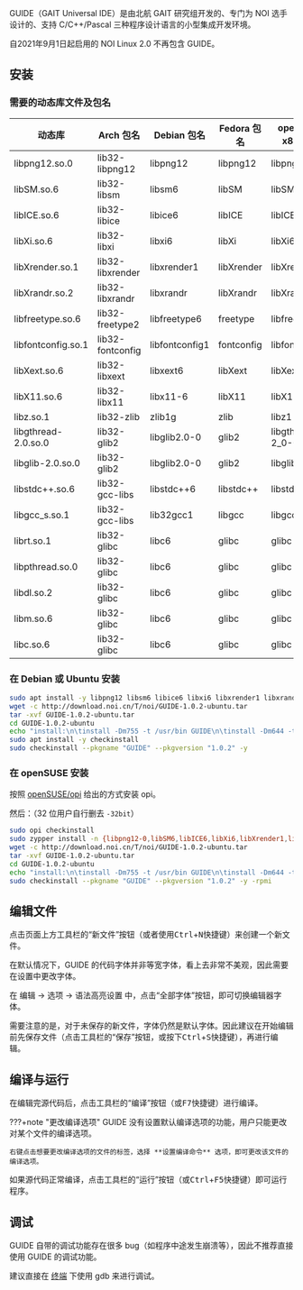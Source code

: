 GUIDE（GAIT Universal IDE）是由北航 GAIT 研究组开发的、专门为 NOI 选手设计的、支持 C/C++/Pascal 三种程序设计语言的小型集成开发环境。

自2021年9月1日起启用的 NOI Linux 2.0 不再包含 GUIDE。

## 安装

### 需要的动态库文件及包名

| 动态库                 | Arch 包名          | Debian 包名      | Fedora 包名  | openSUSE x86 包名  | openSUSE x86_64 包名     |
| ------------------- | ---------------- | -------------- | ---------- | ---------------- | ---------------------- |
| libpng12.so.0       | lib32-libpng12   | libpng12       | libpng12   | libpng12-0       | libpng12-0-32bit       |
| libSM.so.6          | lib32-libsm      | libsm6         | libSM      | libSM6           | libSM6-32bit           |
| libICE.so.6         | lib32-libice     | libice6        | libICE     | libICE6          | libICE6-32bit          |
| libXi.so.6          | lib32-libxi      | libxi6         | libXi      | libXi6           | libXi6-32bit           |
| libXrender.so.1     | lib32-libxrender | libxrender1    | libXrender | libXrender1      | libXrender1-32bit      |
| libXrandr.so.2      | lib32-libxrandr  | libxrandr      | libXrandr  | libXrandr2       | libXrandr2-32bit       |
| libfreetype.so.6    | lib32-freetype2  | libfreetype6   | freetype   | libfreetype6     | libfreetype6-32bit     |
| libfontconfig.so.1  | lib32-fontconfig | libfontconfig1 | fontconfig | libfontconfig1   | libfontconfig1-32bit   |
| libXext.so.6        | lib32-libxext    | libxext6       | libXext    | libXext6         | libXext6-32bit         |
| libX11.so.6         | lib32-libx11     | libx11-6       | libX11     | libX11-6         | libX11-6-32bit         |
| libz.so.1           | lib32-zlib       | zlib1g         | zlib       | libz1            | libz1-32bit            |
| libgthread-2.0.so.0 | lib32-glib2      | libglib2.0-0   | glib2      | libgthread-2_0-0 | libgthread-2_0-0-32bit |
| libglib-2.0.so.0    | lib32-glib2      | libglib2.0-0   | glib2      | libglib2_0-0     | libglib2_0-0-32bit     |
| libstdc++.so.6      | lib32-gcc-libs   | libstdc++6     | libstdc++  | libstdc++6       | libstdc++6-32bit       |
| libgcc_s.so.1       | lib32-gcc-libs   | lib32gcc1      | libgcc     | libgcc_s1        | libgcc_s1              |
| librt.so.1          | lib32-glibc      | libc6          | glibc      | glibc            | glibc-32bit            |
| libpthread.so.0     | lib32-glibc      | libc6          | glibc      | glibc            | glibc-32bit            |
| libdl.so.2          | lib32-glibc      | libc6          | glibc      | glibc            | glibc-32bit            |
| libm.so.6           | lib32-glibc      | libc6          | glibc      | glibc            | glibc-32bit            |
| libc.so.6           | lib32-glibc      | libc6          | glibc      | glibc            | glibc-32bit            |

### 在 Debian 或 Ubuntu 安装

```bash
sudo apt install -y libpng12 libsm6 libice6 libxi6 libxrender1 libxrandr libfreetype6 libfontconfig1 libxext6 libx11-6 zlib1g libglib2.0-0 libglib2.0-0 libstdc++6 lib32gcc1 libc6
wget -c http://download.noi.cn/T/noi/GUIDE-1.0.2-ubuntu.tar
tar -xvf GUIDE-1.0.2-ubuntu.tar
cd GUIDE-1.0.2-ubuntu
echo "install:\n\tinstall -Dm755 -t /usr/bin GUIDE\n\tinstall -Dm644 -t /usr/share/ lang_en.qm\n\tmkdir -p /usr/share/apis/ && cp -r apis/* /usr/share/apis/\n\tmkdir -p /usr/share/doc/GUIDE/ && mkdir -p /usr/share/doc/GUIDE/html/ && cp -r doc/*  /usr/share/doc/GUIDE/html/" > Makefile
sudo apt install -y checkinstall
sudo checkinstall --pkgname "GUIDE" --pkgversion "1.0.2" -y
```

### 在 openSUSE 安装

按照 [openSUSE/opi](https://github.com/openSUSE/opi#install) 给出的方式安装 opi。

然后：（32 位用户自行删去 `-32bit`）

```bash
sudo opi checkinstall
sudo zypper install -n {libpng12-0,libSM6,libICE6,libXi6,libXrender1,libXrandr2,libfreetype6,libfontconfig1,libXext6,libX11-6,libz1,libgthread-2_0-0,libglib2_0-0,libstdc++6,libgcc_s1,glibc}-32bit
wget -c http://download.noi.cn/T/noi/GUIDE-1.0.2-ubuntu.tar
tar -xvf GUIDE-1.0.2-ubuntu.tar
cd GUIDE-1.0.2-ubuntu
echo "install:\n\tinstall -Dm755 -t /usr/bin GUIDE\n\tinstall -Dm644 -t /usr/share/ lang_en.qm\n\tmkdir -p /usr/share/apis/ && cp -r apis/* /usr/share/apis/\n\tmkdir -p /usr/share/doc/GUIDE/ && mkdir -p /usr/share/doc/GUIDE/html/ && cp -r doc/*  /usr/share/doc/GUIDE/html/" > Makefile
sudo checkinstall --pkgname "GUIDE" --pkgversion "1.0.2" -y -rpmi
```

## 编辑文件

点击页面上方工具栏的“新文件”按钮（或者使用<kbd>Ctrl</kbd>+<kbd>N</kbd>快捷键）来创建一个新文件。

在默认情况下，GUIDE 的代码字体并非等宽字体，看上去非常不美观，因此需要在设置中更改字体。

在 编辑 -> 选项 -> 语法高亮设置 中，点击“全部字体”按钮，即可切换编辑器字体。

需要注意的是，对于未保存的新文件，字体仍然是默认字体。因此建议在开始编辑前先保存文件（点击工具栏的“保存”按钮，或按下<kbd>Ctrl</kbd>+<kbd>S</kbd>快捷键），再进行编辑。

## 编译与运行

在编辑完源代码后，点击工具栏的“编译”按钮（或<kbd>F7</kbd>快捷键）进行编译。

???+note "更改编译选项"
    GUIDE 没有设置默认编译选项的功能，用户只能更改对某个文件的编译选项。
    
    右键点击想要更改编译选项的文件的标签，选择 **设置编译命令** 选项，即可更改该文件的编译选项。

如果源代码正常编译，点击工具栏的“运行”按钮（或<kbd>Ctrl</kbd>+<kbd>F5</kbd>快捷键）即可运行程序。

## 调试

GUIDE 自带的调试功能存在很多 bug（如程序中途发生崩溃等），因此不推荐直接使用 GUIDE 的调试功能。

建议直接在 [终端](../cmd.md) 下使用 gdb 来进行调试。
